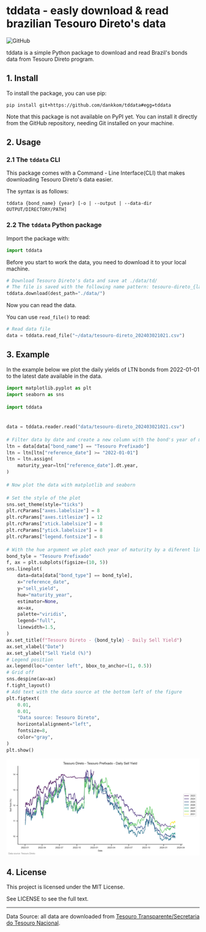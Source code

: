 # tddata - easly download & read brazilian Tesouro Direto's data

![GitHub](https://img.shields.io/github/license/dankkom/tddata?style=flat-square)

tddata is a simple Python package to download and read Brazil's bonds data from Tesouro Direto program.

## 1. Install

To install the package, you can use pip:

```shell
pip install git+https://github.com/dankkom/tddata#egg=tddata
```

Note that this package is not available on PyPI yet. You can install it directly from the GitHub repository, needing Git installed on your machine.

## 2. Usage

### 2.1 The `tddata` CLI

This package comes with a Command - Line Interface(CLI) that makes downloading Tesouro Direto's data easier.

The syntax is as follows:

```
tddata {bond_name} {year} [-o | --output | --data-dir OUTPUT/DIRECTORY/PATH]
```

### 2.2 The `tddata` Python package

Import the package with:

```python
import tddata
```

Before you start to work the data, you need to download it to your local machine.

```python
# Download Tesouro Direto's data and save at ./data/td/
# The file is saved with the following name pattern: tesouro-direto_{last_modified:%Y%m%d%H%M}.csv
tddata.download(dest_path="./data/")
```

Now you can read the data.

You can use `read_file()` to read:

```python
# Read data file
data = tddata.read_file("~/data/tesouro-direto_202403021021.csv")
```

## 3. Example

In the example below we plot the daily yields of LTN bonds from 2022-01-01 to the latest date available in the data.

```python
import matplotlib.pyplot as plt
import seaborn as sns

import tddata


data = tddata.reader.read("data/tesouro-direto_202403021021.csv")

# Filter data by date and create a new column with the bond's year of maturity
ltn = data[data["bond_name"] == "Tesouro Prefixado"]
ltn = ltn[ltn["reference_date"] >= "2022-01-01"]
ltn = ltn.assign(
    maturity_year=ltn["reference_date"].dt.year,
)

# Now plot the data with matplotlib and seaborn

# Set the style of the plot
sns.set_theme(style="ticks")
plt.rcParams["axes.labelsize"] = 8
plt.rcParams["axes.titlesize"] = 12
plt.rcParams["xtick.labelsize"] = 8
plt.rcParams["ytick.labelsize"] = 8
plt.rcParams["legend.fontsize"] = 8

# With the hue argument we plot each year of maturity by a diferent lines and colors
bond_tyle = "Tesouro Prefixado"
f, ax = plt.subplots(figsize=(10, 5))
sns.lineplot(
    data=data[data["bond_type"] == bond_tyle],
    x="reference_date",
    y="sell_yield",
    hue="maturity_year",
    estimator=None,
    ax=ax,
    palette="viridis",
    legend="full",
    linewidth=1.5,
)
ax.set_title(f"Tesouro Direto - {bond_tyle} - Daily Sell Yield")
ax.set_xlabel("Date")
ax.set_ylabel("Sell Yield (%)")
# Legend position
ax.legend(loc="center left", bbox_to_anchor=(1, 0.5))
# Grid off
sns.despine(ax=ax)
f.tight_layout()
# Add text with the data source at the bottom left of the figure
plt.figtext(
    0.01,
    0.01,
    "Data source: Tesouro Direto",
    horizontalalignment="left",
    fontsize=8,
    color="gray",
)
plt.show()
```

![Chart showing LTN daily rates](plots/plot1.png)

## 4. License

This project is licensed under the MIT License.

See LICENSE to see the full text.

---

Data Source: all data are downloaded from [Tesouro Transparente/Secretaria do Tesouro Nacional](https://www.tesourotransparente.gov.br/ckan/dataset/taxas-dos-titulos-ofertados-pelo-tesouro-direto/resource/796d2059-14e9-44e3-80c9-2d9e30b405c1).
